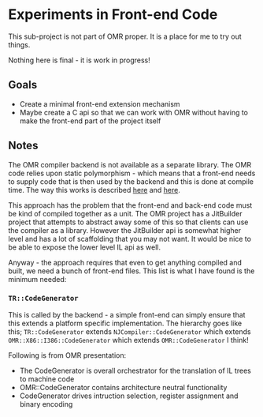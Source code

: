 # Experiments in Front-end Code

This sub-project is not part of OMR proper. It is a place for me to try out things.

Nothing here is final - it is work in progress!

## Goals

* Create a minimal front-end extension mechanism
* Maybe create a C api so that we can work with OMR without having to make the front-end part of the project itself

## Notes

The OMR compiler backend is not available as a separate library. The OMR code relies upon static 
polymorphism - which means that a front-end needs to supply code that is then used by the backend and this is
done at compile time. The way this works is described [here](https://github.com/eclipse/omr/blob/master/doc/compiler/extensible_classes/Extensible_Classes.md) and [here](https://github.com/eclipse/omr/blob/master/doc/compiler/extensible_classes/Extensible_Classes_in_OMR.md).

This approach has the problem that the front-end and back-end code must be kind of compiled together as 
a unit. The OMR project has a JitBuilder project that attempts to abstract away some of this so that clients
can use the compiler as a library. However the JitBuilder api is somewhat higher level and has a lot of scaffolding that you may not want. It would be nice to be able to expose the lower level IL api as well.

Anyway - the approach requires that even to get anything compiled and built, we need a bunch of front-end
files. This list is what I have found is the minimum needed:

### `TR::CodeGenerator`

This is called by the backend - a simple front-end can simply ensure that this extends a platform specific implementation. The hierarchy goes like this; `TR::CodeGenerator` extends `NJCompiler::CodeGenerator` which extends `OMR::X86::I386::CodeGenerator` which extends `OMR::CodeGenerator` I think! 

Following is from OMR presentation:

* The CodeGenerator is overall orchestrator for the translation of IL trees to machine code
* OMR::CodeGenerator contains architecture neutral functionality
* CodeGenerator drives intruction selection, register assignment and binary encoding


